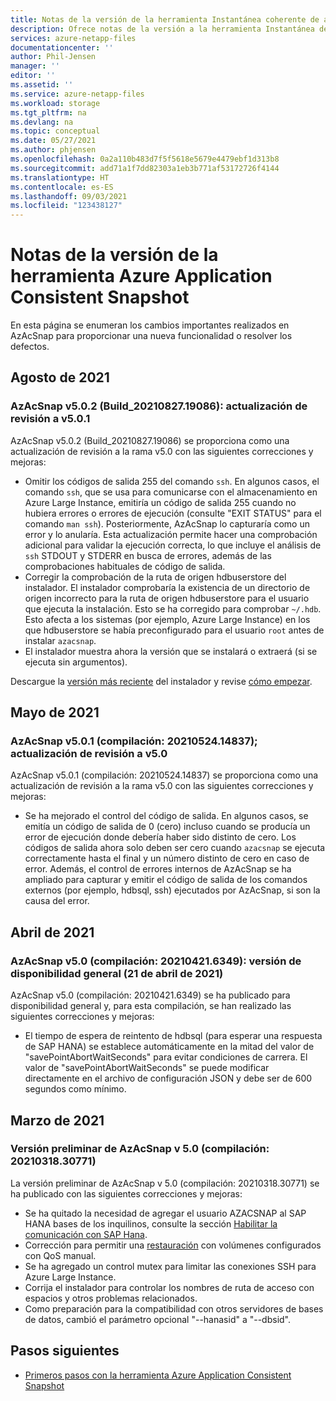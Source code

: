 ```yaml
---
title: Notas de la versión de la herramienta Instantánea coherente de aplicaciones de Azure para Azure NetApp Files | Microsoft Docs
description: Ofrece notas de la versión a la herramienta Instantánea de Azure Application Consistent que puede usar con Azure NetApp Files.
services: azure-netapp-files
documentationcenter: ''
author: Phil-Jensen
manager: ''
editor: ''
ms.assetid: ''
ms.service: azure-netapp-files
ms.workload: storage
ms.tgt_pltfrm: na
ms.devlang: na
ms.topic: conceptual
ms.date: 05/27/2021
ms.author: phjensen
ms.openlocfilehash: 0a2a110b483d7f5f5618e5679e4479ebf1d313b8
ms.sourcegitcommit: add71a1f7dd82303a1eb3b771af53172726f4144
ms.translationtype: HT
ms.contentlocale: es-ES
ms.lasthandoff: 09/03/2021
ms.locfileid: "123438127"
---
```

# <a name="release-notes-for-azure-application-consistent-snapshot-tool"></a>Notas de la versión de la herramienta Azure Application Consistent Snapshot

En esta página se enumeran los cambios importantes realizados en AzAcSnap para proporcionar una nueva funcionalidad o resolver los defectos.

## <a name="aug-2021"></a>Agosto de 2021

### <a name="azacsnap-v502-build_2021082719086---patch-update-to-v501"></a>AzAcSnap v5.0.2 (Build_20210827.19086): actualización de revisión a v5.0.1

AzAcSnap v5.0.2 (Build_20210827.19086) se proporciona como una actualización de revisión a la rama v5.0 con las siguientes correcciones y mejoras:

- Omitir los códigos de salida 255 del comando `ssh`.  En algunos casos, el comando `ssh`, que se usa para comunicarse con el almacenamiento en Azure Large Instance, emitiría un código de salida 255 cuando no hubiera errores o errores de ejecución (consulte "EXIT STATUS" para el comando `man ssh`). Posteriormente, AzAcSnap lo capturaría como un error y lo anularía.  Esta actualización permite hacer una comprobación adicional para validar la ejecución correcta, lo que incluye el análisis de `ssh` STDOUT y STDERR en busca de errores, además de las comprobaciones habituales de código de salida.
- Corregir la comprobación de la ruta de origen hdbuserstore del instalador.  El instalador comprobaría la existencia de un directorio de origen incorrecto para la ruta de origen hdbuserstore para el usuario que ejecuta la instalación. Esto se ha corregido para comprobar `~/.hdb`.  Esto afecta a los sistemas (por ejemplo, Azure Large Instance) en los que hdbuserstore se había preconfigurado para el usuario `root` antes de instalar `azacsnap`.
- El instalador muestra ahora la versión que se instalará o extraerá (si se ejecuta sin argumentos).

Descargue la [versión más reciente](https://aka.ms/azacsnapinstaller) del instalador y revise [cómo empezar](azacsnap-get-started.md).

## <a name="may-2021"></a>Mayo de 2021

### <a name="azacsnap-v501-build-2021052414837---patch-update-to-v50"></a>AzAcSnap v5.0.1 (compilación: 20210524.14837); actualización de revisión a v5.0

AzAcSnap v5.0.1 (compilación: 20210524.14837) se proporciona como una actualización de revisión a la rama v5.0 con las siguientes correcciones y mejoras:

- Se ha mejorado el control del código de salida.  En algunos casos, se emitía un código de salida de 0 (cero) incluso cuando se producía un error de ejecución donde debería haber sido distinto de cero.  Los códigos de salida ahora solo deben ser cero cuando `azacsnap` se ejecuta correctamente hasta el final y un número distinto de cero en caso de error.  Además, el control de errores internos de AzAcSnap se ha ampliado para capturar y emitir el código de salida de los comandos externos (por ejemplo, hdbsql, ssh) ejecutados por AzAcSnap, si son la causa del error.

## <a name="april-2021"></a>Abril de 2021

### <a name="azacsnap-v50-build-202104216349---ga-released-21-april-2021"></a>AzAcSnap v5.0 (compilación: 20210421.6349): versión de disponibilidad general (21 de abril de 2021)

AzAcSnap v5.0 (compilación: 20210421.6349) se ha publicado para disponibilidad general y, para esta compilación, se han realizado las siguientes correcciones y mejoras:

- El tiempo de espera de reintento de hdbsql (para esperar una respuesta de SAP HANA) se establece automáticamente en la mitad del valor de "savePointAbortWaitSeconds" para evitar condiciones de carrera.  El valor de "savePointAbortWaitSeconds" se puede modificar directamente en el archivo de configuración JSON y debe ser de 600 segundos como mínimo.

## <a name="march-2021"></a>Marzo de 2021

### <a name="azacsnap-v50-preview-build2021031830771"></a>Versión preliminar de AzAcSnap v 5.0 (compilación: 20210318.30771)

La versión preliminar de AzAcSnap v 5.0 (compilación: 20210318.30771) se ha publicado con las siguientes correcciones y mejoras:

- Se ha quitado la necesidad de agregar el usuario AZACSNAP al SAP HANA bases de los inquilinos, consulte la sección [Habilitar la comunicación con SAP Hana](azacsnap-installation.md#enable-communication-with-sap-hana).
- Corrección para permitir una [restauración](azacsnap-cmd-ref-restore.md) con volúmenes configurados con QoS manual.
- Se ha agregado un control mutex para limitar las conexiones SSH para Azure Large Instance.
- Corrija el instalador para controlar los nombres de ruta de acceso con espacios y otros problemas relacionados.
- Como preparación para la compatibilidad con otros servidores de bases de datos, cambió el parámetro opcional "--hanasid" a "--dbsid".

## <a name="next-steps"></a>Pasos siguientes

- [Primeros pasos con la herramienta Azure Application Consistent Snapshot](azacsnap-get-started.md)
